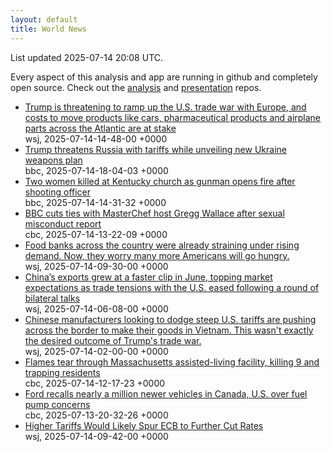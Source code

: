 ```yaml
---
layout: default
title: World News
---
```


<div markdown="0">
<div class="byline small text-muted">List updated <span class="datetime">2025-07-14 20:08 UTC</span>.</div>

<p>Every aspect of this analysis and app are running in github and completely open source. Check out the <a href="https://github.com/Castro-Media/Analysis">analysis</a> and <a href="https://github.com/Castro-Media/TopStoryReview.com">presentation</a> repos.</p>
<ul>
<li><a href='https://www.wsj.com/economy/trade/european-union-exports-tariffs-explained-64acab19'>Trump is threatening to ramp up the U.S. trade war with Europe, and costs to move products like cars, pharmaceutical products and airplane parts across the Atlantic are at stake</a><div class='byline small text-muted'>wsj, <span class="datetime">2025-07-14-14-48-00 +0000</span></div></li>
<li><a href='https://www.bbc.com/news/articles/czdv20v9lp1o'>Trump threatens Russia with tariffs while unveiling new Ukraine weapons plan</a><div class='byline small text-muted'>bbc, <span class="datetime">2025-07-14-18-04-03 +0000</span></div></li>
<li><a href='https://www.bbc.com/news/articles/cm2l5jn6254o'>Two women killed at Kentucky church as gunman opens fire after shooting officer</a><div class='byline small text-muted'>bbc, <span class="datetime">2025-07-14-14-31-32 +0000</span></div></li>
<li><a href='https://www.cbc.ca/news/entertainment/masterchef-host-gregg-wallace-1.7584246?cmp=rss'>BBC cuts ties with MasterChef host Gregg Wallace after sexual misconduct report</a><div class='byline small text-muted'>cbc, <span class="datetime">2025-07-14-13-22-09 +0000</span></div></li>
<li><a href='https://www.wsj.com/economy/food-banks-are-running-out-of-food-exactly-when-more-americans-will-need-them-b6f4d784'>Food banks across the country were already straining under rising demand. Now, they worry many more Americans will go hungry.</a><div class='byline small text-muted'>wsj, <span class="datetime">2025-07-14-09-30-00 +0000</span></div></li>
<li><a href='https://www.wsj.com/economy/trade/chinas-exports-beat-expectations-in-boost-for-economy-a75f43a5'>China&#8217;s exports grew at a faster clip in June, topping market expectations as trade tensions with the U.S. eased following a round of bilateral talks</a><div class='byline small text-muted'>wsj, <span class="datetime">2025-07-14-06-08-00 +0000</span></div></li>
<li><a href='https://www.wsj.com/economy/trade/vietnam-china-manufacturing-trump-tariffs-58767ba2'>Chinese manufacturers looking to dodge steep U.S. tariffs are pushing across the border to make their goods in Vietnam. This wasn't exactly the desired outcome of Trump's trade war.</a><div class='byline small text-muted'>wsj, <span class="datetime">2025-07-14-02-00-00 +0000</span></div></li>
<li><a href='https://www.cbc.ca/news/world/assisted-living-facility-massachusetts-fire-1.7584225?cmp=rss'>Flames tear through Massachusetts assisted-living facility, killing 9 and trapping residents</a><div class='byline small text-muted'>cbc, <span class="datetime">2025-07-14-12-17-23 +0000</span></div></li>
<li><a href='https://www.cbc.ca/news/business/ford-recall-fuel-pump-1.7584075?cmp=rss'>Ford recalls nearly a million newer vehicles in Canada, U.S. over fuel pump concerns</a><div class='byline small text-muted'>cbc, <span class="datetime">2025-07-13-20-32-26 +0000</span></div></li>
<li><a href='https://www.wsj.com/articles/higher-tariffs-would-likely-spur-ecb-to-further-cut-rates-c050eae2'>Higher Tariffs Would Likely Spur ECB to Further Cut Rates</a><div class='byline small text-muted'>wsj, <span class="datetime">2025-07-14-09-42-00 +0000</span></div></li>
</ul>
</div>
